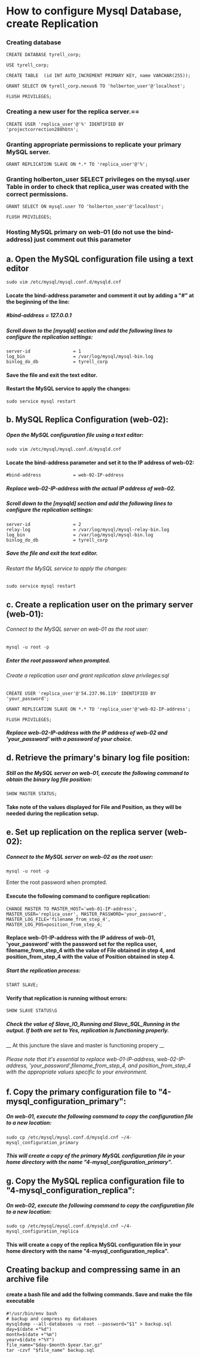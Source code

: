 # How to configure Mysql Database, create Replication
### Creating database

    CREATE DATABASE tyrell_corp;

    USE tyrell_corp;

    CREATE TABLE  (id INT AUTO_INCREMENT PRIMARY KEY, name VARCHAR(255));

    GRANT SELECT ON tyrell_corp.nexus6 TO 'holberton_user'@'localhost';

    FLUSH PRIVILEGES;

### Creating a new user for the replica server.==

    CREATE USER 'replica_user'@'%' IDENTIFIED BY 'projectcorrection280hbtn';

### Granting appropriate permissions to replicate your primary MySQL server.

    GRANT REPLICATION SLAVE ON *.* TO 'replica_user'@'%';

### Granting holberton_user SELECT privileges on the mysql.user Table in order to check that replica_user was created with the correct permissions.

    GRANT SELECT ON mysql.user TO 'holberton_user'@'localhost';

    FLUSH PRIVILEGES;

### Hosting MySQL primary on web-01 (do not use the bind-address) just comment out this parameter
## a. Open the MySQL configuration file using a text editor

    sudo vim /etc/mysql/mysql.conf.d/mysqld.cnf

#### Locate the bind-address parameter and comment it out by adding a "#" at the beginning of the line:
##### #bind-address            = 127.0.0.1
##### Scroll down to the [mysqld] section and add the following lines to configure the replication settings:

    server-id                = 1
    log_bin                  = /var/log/mysql/mysql-bin.log
    binlog_do_db             = tyrell_corp

#### Save the file and exit the text editor.

#### Restart the MySQL service to apply the changes:

    sudo service mysql restart

## b.  MySQL Replica Configuration (web-02):
##### Open the MySQL configuration file using a text editor:

    sudo vim /etc/mysql/mysql.conf.d/mysqld.cnf

#### Locate the bind-address parameter and set it to the IP address of web-02:

	#bind-address            = web-02-IP-address
##### Replace web-02-IP-address with the actual IP address of web-02.

##### Scroll down to the [mysqld] section and add the following lines to configure the replication settings:

	server-id                = 2
	relay-log                = /var/log/mysql/mysql-relay-bin.log
	log_bin                  = /var/log/mysql/mysql-bin.log
	binlog_do_db             = tyrell_corp

##### Save the file and exit the text editor.

###### Restart the MySQL service to apply the changes:

	sudo service mysql restart

## c. Create a replication user on the primary server (web-01):
###### Connect to the MySQL server on web-01 as the root user:

	mysql -u root -p
##### Enter the root password when prompted.

###### Create a replication user and grant replication slave privileges:sql

	CREATE USER 'replica_user'@'54.237.96.119' IDENTIFIED BY 'your_password';

	GRANT REPLICATION SLAVE ON *.* TO 'replica_user'@'web-02-IP-address';

	FLUSH PRIVILEGES;

##### Replace web-02-IP-address with the IP address of web-02 and 'your_password' with a password of your choice.

## d. Retrieve the primary's binary log file position:
##### Still on the MySQL server on web-01, execute the following command to obtain the binary log file position:

	SHOW MASTER STATUS;

#### Take note of the values displayed for File and Position, as they will be needed during the replication setup.

## e. Set up replication on the replica server (web-02):
##### Connect to the MySQL server on web-02 as the root user:

	mysql -u root -p

Enter the root password when prompted.

#### Execute the following command to configure replication:

	CHANGE MASTER TO MASTER_HOST='web-01-IP-address', MASTER_USER='replica_user', MASTER_PASSWORD='your_password', MASTER_LOG_FILE='filename_from_step_4', MASTER_LOG_POS=position_from_step_4;

#### Replace web-01-IP-address with the IP address of web-01, 'your_password' with the password set for the replica user, filename_from_step_4 with the value of File obtained in step 4, and position_from_step_4 with the value of Position obtained in step 4.

##### Start the replication process:

	START SLAVE;

#### Verify that replication is running without errors:

	SHOW SLAVE STATUS\G

##### Check the value of Slave_IO_Running and Slave_SQL_Running in the output. If both are set to Yes, replication is functioning properly.

__ At this juncture the slave and master is functioning propery __

###### Please note that it's essential to replace web-01-IP-address, web-02-IP-address, 'your_password',filename_from_step_4, and position_from_step_4 with the appropriate values specific to your environment.

## f. Copy the primary configuration file to "4-mysql_configuration_primary":
##### On web-01, execute the following command to copy the configuration file to a new location:

	sudo cp /etc/mysql/mysql.conf.d/mysqld.cnf ~/4-mysql_configuration_primary

##### This will create a copy of the primary MySQL configuration file in your home directory with the name "4-mysql_configuration_primary".

## g. Copy  the MySQL replica configuration file to "4-mysql_configuration_replica":
##### On web-02, execute the following command to copy the configuration file to a new location:

	sudo cp /etc/mysql/mysql.conf.d/mysqld.cnf ~/4-mysql_configuration_replica

#### This will create a copy of the replica MySQL configuration file in your home directory with the name "4-mysql_configuration_replica".


## Creating backup and compressing same in an archive file
#### create a bash file and add the follwing commands. Save and make the file executable
	#!/usr/bin/env bash
	# backup and compress my databases
	mysqldump --all-databases -u root --password="$1" > backup.sql
	day=$(date +"%d")
	month=$(date +"%m")
	year=$(date +"%Y")
	file_name="$day-$month-$year.tar.gz"
	tar -czvf "$file_name" backup.sql
